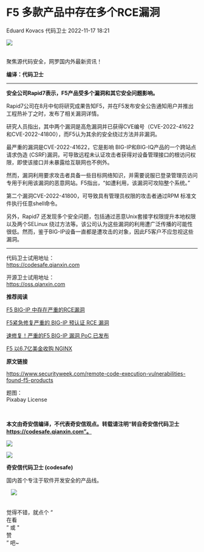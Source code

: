 #  F5 多款产品中存在多个RCE漏洞   
Eduard Kovacs  代码卫士   2022-11-17 18:21  
  
![](https://mmbiz.qpic.cn/mmbiz_gif/Az5ZsrEic9ot90z9etZLlU7OTaPOdibteeibJMMmbwc29aJlDOmUicibIRoLdcuEQjtHQ2qjVtZBt0M5eVbYoQzlHiaw/640?wx_fmt=gif "")  
  
   
聚焦源代码安全，网罗国内外最新资讯！  
  
**编译：代码卫士**  
  
****  
**安全公司Rapid7表示，F5产品受多个漏洞和其它安全问题影响。**  
  
  
Rapid7公司在8月中旬将研究成果告知F5，并在F5发布安全公告通知用户并推出工程热补丁之时，发布了相关漏洞详情。  
  
研究人员指出，其中两个漏洞是高危漏洞并已获得CVE编号（CVE-2022-41622和CVE-2022-41800），而F5认为其余的安全绕过方法并非漏洞。  
  
最严重的漏洞是CVE-2022-41622，它是影响 BIG-IP和BIG-IQ产品的一个跨站点请求伪造 (CSRF)漏洞，可导致远程未认证攻击者获得对设备管理接口的根访问权限，即使该接口并未暴露给互联网也不例外。  
  
然而，漏洞利用要求攻击者具备一些目标网络知识，并需要说服已登录管理员访问专用于利用该漏洞的恶意网站。F5指出，“如遭利用，该漏洞可攻陷整个系统。”  
  
第二个漏洞CVE-2022-41800，可导致具有管理员权限的攻击者通过RPM 标准文件执行任意shell命令。  
  
另外，Rapid7 还发现多个安全问题，包括通过恶意Unix套接字权限提升本地权限以及两个SELinux 绕过方法等。该公司认为这些漏洞的利用遭广泛传播的可能性很低。然而，鉴于BIG-IP设备一直都是遭攻击的对象，因此F5客户不应忽视这些漏洞。  
  
****  
代码卫士试用地址：  
https://codesafe.qianxin.com  
  
开源卫士试用地址：  
https://oss.qianxin.com  
  
  
  
  
  
  
  
  
  
  
  
  
**推荐阅读**  
  
[F5 BIG-IP 中存在严重的RCE漏洞](http://mp.weixin.qq.com/s?__biz=MzI2NTg4OTc5Nw==&mid=2247511649&idx=1&sn=2d9be3c3a8cdaf6d29d8a13e49ef8ade&chksm=ea949f0bdde3161d6555a751e3ebbfcafc81bf7054808d430d94245936a2cff9d6591e182d51&scene=21#wechat_redirect)  
  
  
[F5紧急修复严重的 BIG-IP 预认证 RCE 漏洞](http://mp.weixin.qq.com/s?__biz=MzI2NTg4OTc5Nw==&mid=2247502189&idx=3&sn=61decbf4d30e5620cdc2da9411057ff4&chksm=ea94f807dde371116d47ae9dcfbe607adfc79f03bb74b3f0af9cdb81963f832173d29c0031c1&scene=21#wechat_redirect)  
  
  
[速修复！严重的F5 BIG-IP 漏洞 PoC 已发布](http://mp.weixin.qq.com/s?__biz=MzI2NTg4OTc5Nw==&mid=2247493895&idx=2&sn=a73d5272550172cb1cad1a9db810a29a&chksm=ea94d86ddde3517b3eae98b11015687925d9d6a92f13e5c33177e26200186a048887342c4c2c&scene=21#wechat_redirect)  
  
  
[F5 以6.7亿美金收购 NGINX](http://mp.weixin.qq.com/s?__biz=MzI2NTg4OTc5Nw==&mid=2247489404&idx=3&sn=ef5661e9f10525c4b74aeaaf826f89b8&chksm=ea972616dde0af0022d5638e629f41d252f5967779eab21ce079d74e2096a019c20d5dcb1a3a&scene=21#wechat_redirect)  
  
  
  
  
**原文链接**  
  
https://www.securityweek.com/remote-code-execution-vulnerabilities-found-f5-products  
  
  
题图：  
Pixabay License  
  
‍  
  
  
  
**本文由奇安信编译，不代表奇安信观点。转载请注明“转自奇安信代码卫士 https://codesafe.qianxin.com”。**  
  
  
  
  
![](https://mmbiz.qpic.cn/mmbiz_jpg/oBANLWYScMSf7nNLWrJL6dkJp7RB8Kl4zxU9ibnQjuvo4VoZ5ic9Q91K3WshWzqEybcroVEOQpgYfx1uYgwJhlFQ/640?wx_fmt=jpeg "")  
  
![](https://mmbiz.qpic.cn/mmbiz_jpg/oBANLWYScMSN5sfviaCuvYQccJZlrr64sRlvcbdWjDic9mPQ8mBBFDCKP6VibiaNE1kDVuoIOiaIVRoTjSsSftGC8gw/640?wx_fmt=jpeg "")  
  
**奇安信代码卫士 (codesafe)**  
  
国内首个专注于软件开发安全的产品线。  
  
   ![](https://mmbiz.qpic.cn/mmbiz_gif/oBANLWYScMQ5iciaeKS21icDIWSVd0M9zEhicFK0rbCJOrgpc09iaH6nvqvsIdckDfxH2K4tu9CvPJgSf7XhGHJwVyQ/640?wx_fmt=gif "")  
  
   
觉得不错，就点个 “  
在看  
” 或 "  
赞  
” 吧~  
  

